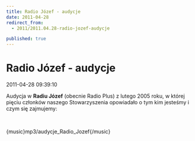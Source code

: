 ```yaml
---
title: Radio Józef - audycje
date: 2011-04-28
redirect_from: 
  - 2011/2011.04.28-radio-jozef-audycje

published: true
---
```




# Radio Józef - audycje

<time>2011-04-28 09:39:10</time>


Audycja w **Radiu Józef** (obecnie Radio Plus) z lutego 2005 roku, w której pięciu członków naszego Stowarzyszenia opowiadało o tym kim jesteśmy i czym się zajmujemy:


 


{music}mp3/audycje_Radio_Jozef{/music}


<!--{{json:{"created_date":"2011-04-28 09:39:10","publish_down":"0000-00-00 00:00:00","id":"151"}}}-->